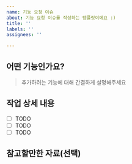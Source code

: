 ```yaml
---
name: 기능 요청 이슈
about: 기능 요청 이슈를 작성하는 템플릿이에요 :)
title: ''
labels: ''
assignees: ''

---
```


## 어떤 기능인가요?

> 추가하려는 기능에 대해 간결하게 설명해주세요

## 작업 상세 내용

- [ ] TODO
- [ ] TODO
- [ ] TODO

## 참고할만한 자료(선택)
